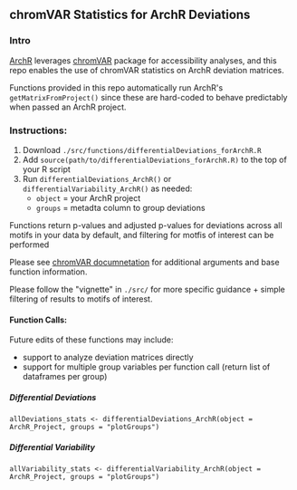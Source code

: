 ## chromVAR Statistics for ArchR Deviations

### Intro
[ArchR](https://github.com/GreenleafLab/ArchR) leverages [chromVAR](https://greenleaflab.github.io/chromVAR/articles/Introduction.html) package for accessibility analyses, and this repo enables the use of chromVAR statistics on ArchR deviation matrices.

Functions provided in this repo automatically run ArchR's `getMatrixFromProject()` since these are hard-coded to behave predictably when passed an ArchR project. 

### Instructions:

1. Download `./src/functions/differentialDeviations_forArchR.R`
2. Add `source(path/to/differentialDeviations_forArchR.R)` to the top of your R script
3. Run `differentialDeviations_ArchR()` or `differentialVariability_ArchR()` as needed:
    - `object` = your ArchR project
    - `groups` = metadta column to group deviations

Functions return p-values and adjusted p-values for deviations across all motifs in your data by default, and filtering for motfis of interest can be performed 

Please see [chromVAR documnetation](https://bioconductor.org/packages/release/bioc/manuals/chromVAR/man/chromVAR.pdf) for additional arguments and base function information.

Please follow the "vignette" in `./src/` for more specific guidance + simple filtering of results to motifs of interest.

#### Function Calls:

Future edits of these functions may include:

- support to analyze deviation matrices directly
- support for multiple group variables per function call (return list of dataframes per group)


##### Differential Deviations
```
allDeviations_stats <- differentialDeviations_ArchR(object = ArchR_Project, groups = "plotGroups")
```

##### Differential Variability

```
allVariability_stats <- differentialVariability_ArchR(object = ArchR_Project, groups = "plotGroups")
```